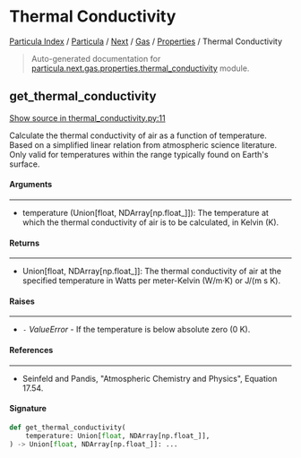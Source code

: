 # Thermal Conductivity

[Particula Index](../../../../README.md#particula-index) / [Particula](../../../index.md#particula) / [Next](../../index.md#next) / [Gas](../index.md#gas) / [Properties](./index.md#properties) / Thermal Conductivity

> Auto-generated documentation for [particula.next.gas.properties.thermal_conductivity](../../../../../../particula/next/gas/properties/thermal_conductivity.py) module.

## get_thermal_conductivity

[Show source in thermal_conductivity.py:11](../../../../../../particula/next/gas/properties/thermal_conductivity.py#L11)

Calculate the thermal conductivity of air as a function of temperature.
Based on a simplified linear relation from atmospheric science literature.
Only valid for temperatures within the range typically found on
Earth's surface.

#### Arguments

-----
- temperature (Union[float, NDArray[np.float_]]): The temperature at which
the thermal conductivity of air is to be calculated, in Kelvin (K).

#### Returns

--------
- Union[float, NDArray[np.float_]]: The thermal conductivity of air at the
specified temperature in Watts per meter-Kelvin (W/m·K) or J/(m s K).

#### Raises

------
- `-` *ValueError* - If the temperature is below absolute zero (0 K).

#### References

----------
- Seinfeld and Pandis, "Atmospheric Chemistry and Physics", Equation 17.54.

#### Signature

```python
def get_thermal_conductivity(
    temperature: Union[float, NDArray[np.float_]],
) -> Union[float, NDArray[np.float_]]: ...
```
